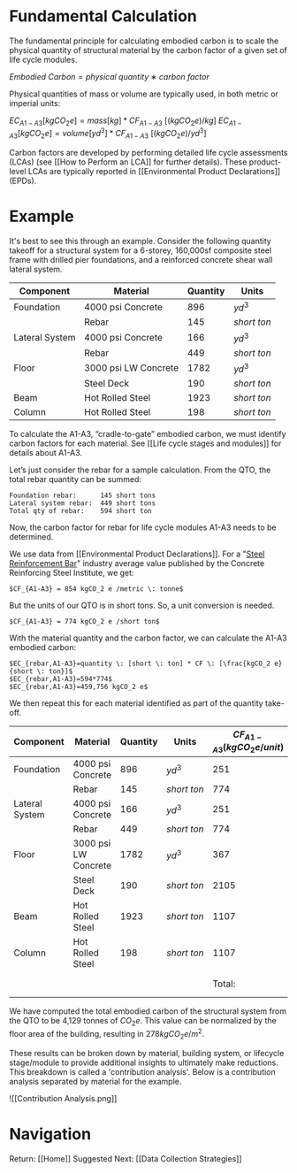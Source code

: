# Fundamental Calculation
The fundamental principle for calculating embodied carbon is to scale the physical quantity of structural material by the carbon factor of a given set of life cycle modules.

$Embodied \: Carbon = physical \: quantity ∗ carbon \: factor$

Physical quantities of mass or volume are typically used, in both metric or imperial units:

$EC_{A1-A3} [kgCO_2 e]=mass [kg] * CF_{A1-A3} \: [(kgCO_2 e)/kg]$
$EC_{A1-A3} [kgCO_2 e]=volume [yd^3] * CF_{A1-A3} \: [(kgCO_2 e)/yd^3]$

Carbon factors are developed by performing detailed life cycle assessments (LCAs) (see [[How to Perform an LCA]] for further details). These product-level LCAs are typically reported in [[Environmental Product Declarations]] (EPDs).

# Example
It's best to see this through an example. Consider the following quantity takeoff for a structural system for a 6-storey, 160,000sf composite steel frame with drilled pier foundations, and a reinforced concrete shear wall lateral system.

| Component      | Material             | Quantity | Units          |
| -------------- | -------------------- | -------- | -------------- |
| Foundation     | 4000 psi Concrete    | 896      | $yd^3$         |
|                | Rebar                | 145      | $short \: ton$ |
| Lateral System | 4000 psi Concrete    | 166      | $yd^3$         |
|                | Rebar                | 449      | $short \: ton$ |
| Floor          | 3000 psi LW Concrete | 1782     | $yd^3$         |
|                | Steel Deck           | 190      | $short \: ton$ |
| Beam           | Hot Rolled Steel     | 1923     | $short \: ton$ |
| Column         | Hot Rolled Steel     | 198      | $short \: ton$ |
To calculate the A1-A3, “cradle-to-gate” embodied carbon, we must identify carbon factors for each material. See [[Life cycle stages and modules]] for details about A1-A3.

Let’s just consider the rebar for a sample calculation. From the QTO, the total rebar quantity can be summed:

	Foundation rebar:      145 short tons
	Lateral system rebar:  449 short tons
	Total qty of rebar:    594 short ton

Now, the carbon factor for rebar for life cycle modules A1-A3 needs to be determined.

We use data from [[Environmental Product Declarations]]. For a "[Steel Reinforcement Bar](https://www.crsi.org/wp-content/uploads/CRSI_Industry-Wide_EPD_Sep2022.pdf)" industry average value published by the Concrete Reinforcing Steel Institute, we get:

	$CF_{A1-A3} = 854 kgCO_2 e /metric \: tonne$

But the units of our QTO is in short tons. So, a unit conversion is needed.

	$CF_{A1-A3} = 774 kgCO_2 e /short ton$

With the material quantity and the carbon factor, we can calculate the A1-A3 embodied carbon:

	$EC_{rebar,A1-A3}=quantity \: [short \: ton] * CF \: [\frac{kgCO_2 e}{short \: ton}]$
	$EC_{rebar,A1-A3}=594*774$
	$EC_{rebar,A1-A3}=459,756 kgCO_2 e$

We then repeat this for each material identified as part of the quantity take-off.

| Component      | Material             | Quantity | Units          | $CF_{A1-A3}$($kgCO_2 e/unit$) | $EC_{A1-A3}$ ($kgCO_2 e$) |
| -------------- | -------------------- | -------- | -------------- | ----------------------------- | ------------------------- |
| Foundation     | 4000 psi Concrete    | 896      | $yd^3$         | 251                           | 224,896                   |
|                | Rebar                | 145      | $short \: ton$ | 774                           | 112,230                   |
| Lateral System | 4000 psi Concrete    | 166      | $yd^3$         | 251                           | 41,666                    |
|                | Rebar                | 449      | $short \: ton$ | 774                           | 347,526                   |
| Floor          | 3000 psi LW Concrete | 1782     | $yd^3$         | 367                           | 654,994                   |
|                | Steel Deck           | 190      | $short \: ton$ | 2105                          | 399,950                   |
| Beam           | Hot Rolled Steel     | 1923     | $short \: ton$ | 1107                          | 2,128,761                 |
| Column         | Hot Rolled Steel     | 198      | $short \: ton$ | 1107                          | 219,186                   |
|                |                      |          |                | Total:                        | 4,129 tonnes              |
We have computed the total embodied carbon of the structural system from the QTO to be 4,129 tonnes of $CO_2 e$. This value can be normalized by the floor area of the building, resulting in $278 kgCO_2 e / m^2$. 

These results can be broken down by material, building system, or lifecycle stage/module to provide additional insights to ultimately make reductions. This breakdown is called a 'contribution analysis'. Below is a contribution analysis separated by material for the example.

![[Contribution Analysis.png]]
# Navigation
Return: [[Home]]
Suggested Next: [[Data Collection Strategies]]
